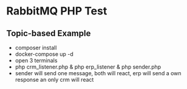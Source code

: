 # RabbitMQ PHP Test
## Topic-based Example

* composer install
* docker-compose up -d
* open 3 terminals
* php crm_listener.php & php erp_listener & php sender.php
* sender will send one message, both will react, erp will send a own response an only crm will react


